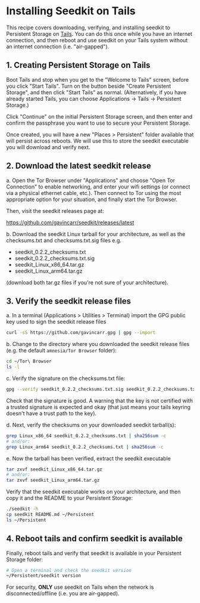 
Installing Seedkit on Tails
===========================

This recipe covers downloading, verifying, and installing seedkit to
Persistent Storage on [Tails](https://tails.net/). You can do this
once while you have an internet connection, and then reboot and use
seedkit on your Tails system without an internet connection (i.e.
"air-gapped").


## 1. Creating Persistent Storage on Tails

Boot Tails and stop when you get to the "Welcome to Tails" screen,
before you click "Start Tails". Turn on the button beside "Create
Persistent Storage", and then click "Start Tails" as normal.
(Alternatively, if you have already started Tails, you can choose
Applications -> Tails -> Persistent Storage.)

Click "Continue" on the initial Persistent Storage screen, and then
enter and confirm the passphrase you want to use to secure your
Persistent Storage.

Once created, you will have a new "Places > Persistent" folder
available that will persist across reboots. We will use this to store
the seedkit executable you will download and verify next.


## 2. Download the latest seedkit release

a. Open the Tor Browser under "Applications" and choose "Open Tor
Connection" to enable networking, and enter your wifi settings (or
connect via a physical ethernet cable, etc.). Then connect to Tor
using the most appropriate option for your situation, and finally
start the Tor Browser.

Then, visit the seedkit releases page at:

  https://github.com/gavincarr/seedkit/releases/latest

b. Download the seedkit Linux tarball for your architecture, as well
as the checksums.txt and checksums.txt.sig files e.g.

- seedkit_0.2.2_checksums.txt
- seedkit_0.2.2_checksums.txt.sig
- seedkit_Linux_x86_64.tar.gz
- seedkit_Linux_arm64.tar.gz

(download both tar.gz files if you're not sure of your architecture).


## 3. Verify the seedkit release files

a. In a terminal (Applications > Utilities > Terminal) import the GPG
public key used to sign the seedkit release files

```bash
curl -sS https://github.com/gavincarr.gpg | gpg --import
```

b. Change to the directory where you downloaded the seedkit release
files (e.g. the default `amnesia/Tor Browser` folder):

```bash
cd ~/Tor\ Browser
ls -l
```

c. Verify the signature on the checksums.txt file:

```bash
gpg --verify seedkit_0.2.2_checksums.txt.sig seedkit_0.2.2_checksums.txt
```

Check that the signature is good. A warning that the key is not certified
with a trusted signature is expected and okay (that just means your tails
keyring doesn't have a trust path to the key).

d. Next, verify the checksums on your downloaded seedkit tarball(s):

```bash
grep Linux_x86_64 seedkit_0.2.2_checksums.txt | sha256sum -c
# and/or:
grep Linux_arm64 seedkit_0.2.2_checksums.txt | sha256sum -c
```

e. Now the tarball has been verified, extract the seedkit executable

```bash
tar zxvf seedkit_Linux_x86_64.tar.gz
# and/or:
tar zxvf seedkit_Linux_arm64.tar.gz
```

Verify that the seedkit executable works on your architecture, and then
copy it and the README to your Persistent Storage:

```bash
./seedkit -h
cp seedkit README.md ~/Persistent
ls ~/Persistent
```


## 4. Reboot tails and confirm seedkit is available

Finally, reboot tails and verify that seedkit is available in your
Persistent Storage folder:

```bash
# Open a terminal and check the seedkit version
~/Persistent/seedkit version
```

For security, **ONLY** use seedkit on Tails when the network is
disconnected/offline (i.e. you are air-gapped).

